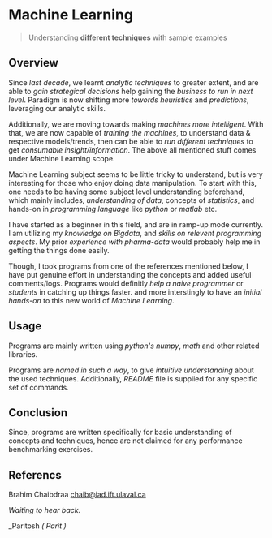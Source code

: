 # Machine Learning
> Understanding **different techniques** with sample examples

## Overview
Since *last decade*, we learnt *analytic techniques* to greater extent, and are able to *gain strategical decisions* help gaining the *business to run in next level*. Paradigm is now shifting more *towords heuristics* and *predictions*, leveraging our analytic skills. 

Additionally, we are moving towards making *machines more intelligent*. With that, we are now capable of *training the machines*, to understand data & respective models/trends, then can be able to *run different techniques* to get *consumable insight/information*. The above all mentioned stuff comes under Machine Learning scope. 

Machine Learning subject seems to be little tricky to understand, but is very interesting for those who enjoy doing data manipulation. To start with this, one needs to be having some subject level understanding beforehand, which mainly includes, *understanding of data*, concepts of *statistics*, and hands-on in *programming language* like *python* or *matlab* etc.

I have started as a beginner in this field, and are in ramp-up mode currently. I am utilizing my *knowledge on Bigdata*, and *skills on relevent programming aspects*. My prior *experience with pharma-data* would probably help me in getting the things done easily. 

Though, I took programs from one of the references mentioned below, I have put genuine effort in understanding the concepts and added useful comments/logs. Programs would definitly *help a naive programmer* or *students* in catching up things faster. and more interstingly to have an *initial hands-on* to this new world of *Machine Learning*.

## Usage
Programs are mainly written using *python's numpy*, *math* and other related libraries. 

Programs are *named in such a way*, to give *intuitive understanding* about the used techniques. Additionally, *README*  file is supplied for any specific set of commands.

## Conclusion
Since, programs are written specifically for basic understanding of concepts and techniques, hence are not claimed for any performance benchmarking exercises. 

## Referencs
Brahim Chaibdraa 
<chaib@iad.ift.ulaval.ca>


*Waiting to hear back.*

_Paritosh *( Parit )*
